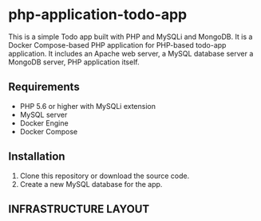 # php-application-todo-app

This is a simple Todo app built with PHP and MySQLi and MongoDB. It is a Docker Compose-based PHP application for PHP-based todo-app application. It includes an Apache web server, a MySQL database server a MongoDB server, PHP application itself.

## Requirements

- PHP 5.6 or higher with MySQLi extension
- MySQL server
- Docker Engine
- Docker Compose

## Installation

1. Clone this repository or download the source code.
2. Create a new MySQL database for the app.









## INFRASTRUCTURE LAYOUT
           
    

